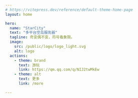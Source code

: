 ```yaml
---
# https://vitepress.dev/reference/default-theme-home-page
layout: home

hero:
  name: "StarCity"
  text: "多平台空岛服务器"
  tagline: 奇变偶不变，符号看象限。
  image:
    src: /public/logo/logo_light.svg
    alt: logo
  actions:
    - theme: brand
      text: 游玩
      link: https://qm.qq.com/q/NIJ2twMkEw
    - theme: alt
      text: 更多
      link: /more

---
```

<script setup lang="ts">
import { VPTeamMembers } from 'vitepress/theme'

const members = [
  {
    avatar: 'https://q.qlogo.cn/g?b=qq&nk=1410077438&s=640',
    name: '大猫 BigCat',
    title: '服主',
    description: '由于学业原因目前不处理与服务器相关的事情',
    links: [
      { icon: 'github', link: 'https://github.com/6app' }
    ]
  },
  {
    avatar: 'https://q.qlogo.cn/g?b=qq&nk=2249381656&s=640',
    name: '_abcccc',
    title: '服主',
    description: '偶尔处理与服务器相关的事情',
    links: [
      { icon: 'github', link: 'https://github.com/aboci-abcccc' }
    ]
  },
  {
    avatar: 'https://q.qlogo.cn/g?b=qq&nk=3631969173&s=640',
    name: '熊殷',
    title: '服主',
    description: '目前由他处理与服务器相关的事情', 
  },
  {
    avatar: 'https://q.qlogo.cn/g?b=qq&nk=1013287608&s=640',
    name: 'Q3CC',
    title: '技术支持',
    description: '负责服务器网络以及部分其它方面的工作',
    links: [
      { icon: 'github', link: 'https://github.com/Q3CC' }
    ]
  }
]
</script>

<VPTeamMembers size="small" :members />